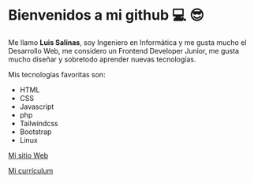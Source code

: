 # Bienvenidos a mi github :computer: :sunglasses:

Me llamo **Luis Salinas**, soy Ingeniero en Informática y me gusta mucho el Desarrollo Web, me considero un Frontend Developer Junior, me gusta mucho diseñar y sobretodo aprender nuevas tecnologías.

Mis tecnologías favoritas son:

 - HTML
 - CSS
 - Javascript
 - php
 - Tailwindcss
 - Bootstrap
 - Linux
 
[Mi sitio Web][1]

[Mi currículum][2]


  [1]: https://galleta-site.netlify.app/
  [2]: https://luis-salinas-sd.github.io/resume-cv/
